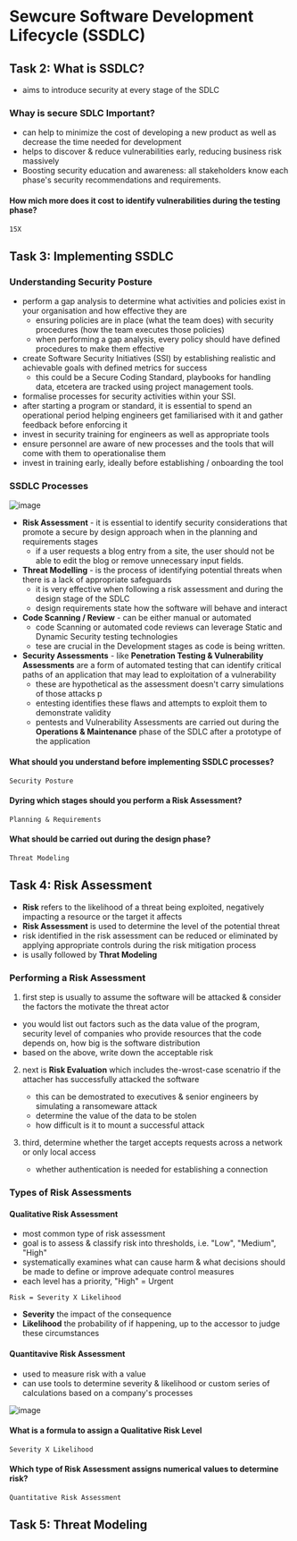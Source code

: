 # Sewcure Software Development Lifecycle (SSDLC)
## Task 2: What is SSDLC?
* aims to introduce security at every stage of the SDLC

### Whay is secure SDLC Important?
* can help to minimize the cost of developing a new product as well as decrease the time needed for development
* helps to discover & reduce vulnerabilities early, reducing business risk massively
* Boosting security education and awareness: all stakeholders know each phase's security recommendations and requirements.


#### How mich more does it cost to identify vulnerabilities during the testing phase?
```
15X
```


## Task 3: Implementing SSDLC
### Understanding Security Posture
* perform a gap analysis to determine what activities and policies exist in your organisation and how effective they are
  * ensuring policies are in place (what the team does) with security procedures (how the team executes those policies)
  * when performing a gap analysis, every policy should have defined procedures to make them effective
* create Software Security Initiatives (SSI) by establishing realistic and achievable goals with defined metrics for success
  * this could be a Secure Coding Standard, playbooks for handling data, etcetera are tracked using project management tools.
* formalise processes for security activities within your SSI.
* after starting a program or standard, it is essential to spend an operational period helping engineers get familiarised with it and gather feedback before enforcing it
* invest in security training for engineers as well as appropriate tools
* ensure personnel are aware of new processes and the tools that will come with them to operationalise them
* invest in training early, ideally before establishing / onboarding the tool

### SSDLC Processes

![image](https://github.com/user-attachments/assets/2324c899-4a3c-4076-a2be-9cd91267d29f)

* **Risk Assessment** - it is essential to identify security considerations that promote a secure by design approach when in the planning and requirements stages
  * if a user requests a blog entry from a site, the user should not be able to edit the blog or remove unnecessary input fields.
* **Threat Modelling** - is the process of identifying potential threats when there is a lack of appropriate safeguards
  * it is very effective when following a risk assessment and during the design stage of the SDLC
  * design requirements state how the software will behave and interact
* **Code Scanning / Review** - can be either manual or automated
  * code Scanning or automated code reviews can leverage Static and Dynamic Security testing technologies
  * tese are crucial in the Development stages as code is being written.
* **Security Assessments** - like **Penetration Testing & Vulnerability Assessments** are a form of automated testing that can identify critical paths of an application that may lead to exploitation of a vulnerability
  * these are hypothetical as the assessment doesn't carry simulations of those attacks p
  * entesting identifies these flaws and attempts to exploit them to demonstrate validity
  * pentests and Vulnerability Assessments are carried out during the **Operations & Maintenance** phase of the SDLC after a prototype of the application



#### What should you understand before implementing SSDLC processes?
```
Security Posture
```

#### Dyring which stages should you perform a Risk Assessment?
```
Planning & Requirements
```

#### What should be carried out during the design phase?
```
Threat Modeling
```


## Task 4: Risk Assessment
* **Risk** refers to the likelihood of a threat being exploited, negatively impacting a resource or the target it affects
* **Risk Assessment** is used to determine the level of the potential threat
* risk identified in the risk assessment can be reduced or eliminated by applying appropriate controls during the risk mitigation process
* is usally followed by **Thrat Modeling**

### Performing a Risk Assessment
1. first step is usually to assume the software will be attacked & consider the factors the motivate the threat actor
  * you would list out factors such as the data value of the program, security level of companies who provide resources that the code depends on, how big is the software distribution
  * based on the above, write down the acceptable risk

2. next is **Risk Evaluation** which includes the-wrost-case scenatrio if the attacher has successfully attacked the software
   * this can be demostrated to executives & senior engineers by simulating a ransomeware attack
   * determine the value of the data to be stolen
   * how difficult is it to mount a successful attack

3. third, determine whether the target accepts requests across a network or only local access
   * whether authentication is needed for establishing a connection

### Types of Risk Assessments
#### Qualitative Risk Assessment
* most common type of risk assessment
* goal is to assess & classify risk into thresholds, i.e. "Low", "Medium", "High"
* systematically examines what can cause harm & what decisions should be made to define or improve adequate control measures
* each level has a priority, "High" = Urgent
```
Risk = Severity X Likelihood
```
* **Severity** the impact of the consequence
* **Likelihood** the probability of if happening, up to the accessor to judge these circumstances

#### Quantitavive Risk Assessment
* used to measure risk with a value
* can use tools to determine severity & likelihood or custom series of calculations based on a company's processes



![image](https://github.com/user-attachments/assets/d0035a03-b826-4f02-b777-e8d219680491)


#### What is a formula to assign a Qualitative Risk Level
```
Severity X Likelihood
```

#### Which type of Risk Assessment assigns numerical values to determine risk?
```
Quantitative Risk Assessment
```



## Task 5: Threat Modeling






















